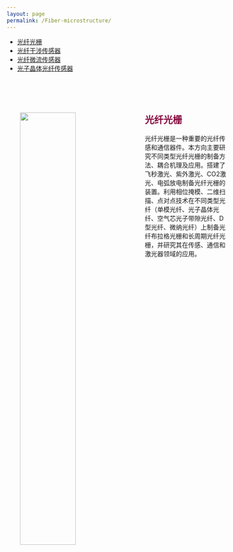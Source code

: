 ```yaml
---
layout: page
permalink: /Fiber-microstructure/
---
```


<div class="navbar center fifth">
<ul>
    <li class="active"><a href="{{ "/Fiber-microstructure/" | prepend: site.baseurl }}">光纤光栅</a></li>
    <li><a href="{{ "/Str-inf" | prepend: "/Fiber-microstructure" | prepend: site.baseurl }}">光纤干涉传感器</a></li>
    <li><a href="{{ "/Str-flu" | prepend: "/Fiber-microstructure" | prepend: site.baseurl }}">光纤微流传感器</a></li>
    <li><a href="{{ "/Str-PCF" | prepend: "/Fiber-microstructure" | prepend: site.baseurl }}">光子晶体光纤传感器</a></li>
</ul>
</div>
<br>

<div class="wrap clearfix">
    <img src="{{ site.baseurl }}/images/fiber-grating-1.jpg" style="float: left; width: 50%; margin: 15px; padding: 15px;" >
    <h2 style="color: #870A40;padding-top: 1.9rem;">光纤光栅</h2> 
    <ul>
    光纤光栅是一种重要的光纤传感和通信器件。本方向主要研究不同类型光纤光栅的制备方法、耦合机理及应用。搭建了飞秒激光、紫外激光、CO2激光、电弧放电制备光纤光栅的装置。利用相位掩模、二维扫描、点对点技术在不同类型光纤（单模光纤、光子晶体光纤、空气芯光子带隙光纤、D型光纤、微纳光纤）上制备光纤布拉格光栅和长周期光纤光栅，并研究其在传感、通信和激光器领域的应用。
    </ul>
</div>

